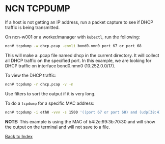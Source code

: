 
# NCN TCPDUMP

If a host is not getting an IP address, run a packet capture to see if DHCP traffic is being transmitted.

On ncn-w001 or a worker/manager with `kubectl`, run the following:

```bash
ncn# tcpdump -w dhcp.pcap -envli bond0.nmn0 port 67 or port 68
```

This will make a .pcap file named dhcp in the current directory. It will collect all DHCP traffic on the specified port. In this example, we are looking for DHCP traffic on interface bond0.nmn0 (10.252.0.0/17).

To view the DHCP traffic:

```bash
ncn# tcpdump -r dhcp.pcap -v -n
```

Use filters to sort the output if it is very long.

To do a `tcpdump` for a specific MAC address:

```bash
ncn# tcpdump -i eth0 -vvv -s 1500 '((port 67 or port 68) and (udp[38:4] = 0x993b7030))'
```

**NOTE:** This example is using the MAC of b4:2e:99:3b:70:30 and will show the output on the terminal and will not save to a file. 

[Back to Index](./index.md)
